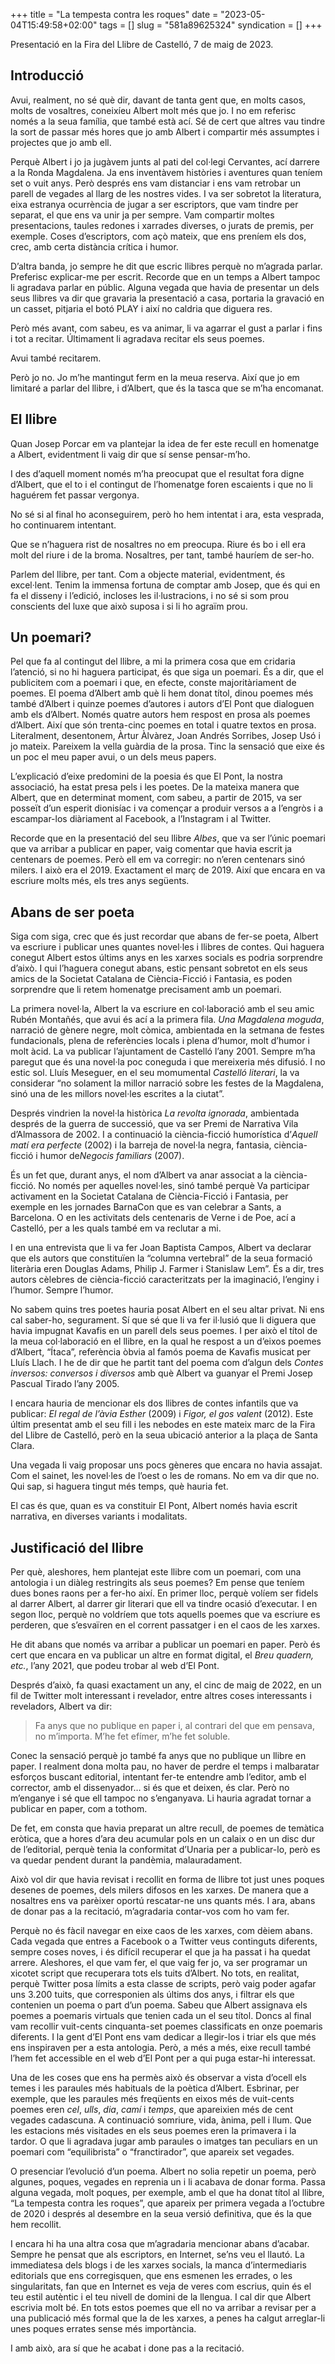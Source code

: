 +++
title = "La tempesta contra les roques"
date = "2023-05-04T15:49:58+02:00"
tags = []
slug = "581a89625324"
syndication = []
+++

Presentació en la Fira del Llibre de Castelló, 7 de maig de 2023.

## Introducció

Avui, realment, no sé què dir, davant de tanta gent que, en molts casos, molts de vosaltres, coneixíeu Albert molt més que jo. I no em referisc només a la seua família, que també està ací. Sé de cert que altres vau tindre la sort de passar més hores que jo amb Albert i compartir més assumptes i projectes que jo amb ell.

Perquè Albert i jo ja jugàvem junts al pati del col·legi Cervantes, ací darrere a la Ronda Magdalena. Ja ens inventàvem històries i aventures quan teníem set o vuit anys. Però després ens vam distanciar i ens vam retrobar un parell de vegades al llarg de les nostres vides. I va ser sobretot la literatura, eixa estranya ocurrència de jugar a ser escriptors, que vam tindre per separat, el que ens va unir ja per sempre. Vam compartir moltes presentacions, taules redones i xarrades diverses, o jurats de premis, per exemple. Coses d’escriptors, com açò mateix, que ens preníem els dos, crec, amb certa distància crítica i humor.

D’altra banda, jo sempre he dit que escric llibres perquè no m’agrada parlar. Preferisc explicar-me per escrit. Recorde que en un temps a Albert tampoc li agradava parlar en públic. Alguna vegada que havia de presentar un dels seus llibres va dir que gravaria la presentació a casa, portaria la gravació en un casset, pitjaria el botó PLAY i així no caldria que diguera res.

Però més avant, com sabeu, es va animar, li va agarrar el gust a parlar i fins i tot a recitar. Últimament li agradava recitar els seus poemes.

Avui també recitarem.

Però jo no. Jo m’he mantingut ferm en la meua reserva. Així que jo em limitaré a parlar del llibre, i d’Albert, que és la tasca que se m’ha encomanat.

## El llibre

Quan Josep Porcar em va plantejar la idea de fer este recull en homenatge a Albert, evidentment li vaig dir que sí sense pensar-m’ho.

I des d’aquell moment només m’ha preocupat que el resultat fora digne d’Albert, que el to i el contingut de l’homenatge foren escaients i que no li haguérem fet passar vergonya.

No sé si al final ho aconseguirem, però ho hem intentat i ara, esta vesprada, ho continuarem intentant.

Que se n’haguera rist de nosaltres no em preocupa. Riure és bo i ell era molt del riure i de la broma. Nosaltres, per tant, també hauríem de ser-ho.

Parlem del llibre, per tant. Com a objecte material, evidentment, és excel·lent. Tenim la immensa fortuna de comptar amb Josep, que és qui en fa el disseny i l’edició, incloses les il·lustracions, i no sé si som prou conscients del luxe que això suposa i si li ho agraïm prou.

## Un poemari?

Pel que fa al contingut del llibre, a mi la primera cosa que em cridaria l’atenció, si no hi haguera participat, és que siga un poemari. És a dir, que el publicitem com a poemari i que, en efecte, conste majoritàriament de poemes. El poema d’Albert amb què li hem donat títol, dinou poemes més també d’Albert i quinze poemes d’autores i autors d’El Pont que dialoguen amb els d’Albert. Només quatre autors hem respost en prosa als poemes d’Albert. Així que són trenta-cinc poemes en total i quatre textos en prosa. Literalment, desentonem, Àrtur Àlvàrez, Joan Andrés Sorribes, Josep Usó i jo mateix. Pareixem la vella guàrdia de la prosa. Tinc la sensació que eixe és un poc el meu paper avui, o un dels meus papers.

L’explicació d’eixe predomini de la poesia és que El Pont, la nostra associació, ha estat presa pels i les poetes. De la mateixa manera que Albert, que en determinat moment, com sabeu, a partir de 2015, va ser posseït d’un esperit dionisíac i va començar a produir versos a a l’engròs i a escampar-los diàriament al Facebook, a l’Instagram i al Twitter.

Recorde que en la presentació del seu llibre *Albes*, que va ser l’únic poemari que va arribar a publicar en paper, vaig comentar que havia escrit ja centenars de poemes. Però ell em va corregir: no n’eren centenars sinó milers. I això era el 2019. Exactament el març de 2019. Així que encara en va escriure molts més, els tres anys següents.

## Abans de ser poeta

Siga com siga, crec que és just recordar que abans de fer-se poeta, Albert va escriure i publicar unes quantes novel·les i llibres de contes. Qui haguera conegut Albert estos últims anys en les xarxes socials es podria sorprendre d’això. I qui l’haguera conegut abans, estic pensant sobretot en els seus amics de la Societat Catalana de Ciència-Ficció i Fantasia, es poden sorprendre que li retem homenatge precisament amb un poemari.

La primera novel·la, Albert la va escriure en col·laboració amb el seu amic Rubén Montañés, que avui és ací a la primera fila. *Una Magdalena moguda*, narració de gènere negre, molt còmica, ambientada en la setmana de festes fundacionals, plena de referències locals i plena d’humor, molt d’humor i molt àcid. La va publicar l’ajuntament de Castelló l’any 2001. Sempre m’ha paregut que és una novel·la poc coneguda i que mereixeria més difusió. I no estic sol. Lluís Meseguer, en el seu momumental *Castelló literari*, la va considerar “no solament la millor narració sobre les festes de la Magdalena, sinó una de les millors novel·les escrites a la ciutat”.

Després vindrien la novel·la històrica *La revolta ignorada*, ambientada després de la guerra de successió, que va ser Premi de Narrativa Vila d’Almassora de 2002. I a continuació la ciència-ficció humorística d’*Aquell matí era perfecte* (2002) i la barreja de novel·la negra, fantasia, ciència-ficció i humor de*Negocis familiars* (2007). 

És un fet que, durant anys, el nom d’Albert va anar associat a la ciència-ficció. No només per aquelles novel·les, sinó també perquè Va participar activament en la Societat Catalana de Ciència-Ficció i Fantasia, per exemple en les jornades BarnaCon que es van celebrar a Sants, a Barcelona. O en les activitats dels centenaris de Verne i de Poe, ací a Castelló, per a les quals també em va reclutar a mi.

I en una entrevista que li va fer Joan Baptista Campos, Albert va declarar que els autors que constituïen la “columna vertebral” de la seua formació literària eren Douglas Adams, Philip J. Farmer i Stanislaw Lem”. És a dir, tres autors cèlebres de ciència-ficció caracteritzats per la imaginació, l’enginy i l’humor. Sempre l’humor.

No sabem quins tres poetes hauria posat Albert en el seu altar privat. Ni ens cal saber-ho, segurament. Sí que sé que li va fer il·lusió que li diguera que havia impugnat Kavafis en un parell dels seus poemes. I per això el títol de la meua col·laboració en el llibre, en la qual he respost a un d’eixos poemes d’Albert, “Ítaca”, referència òbvia al famós poema de Kavafis musicat per Lluís Llach. I he de dir que he partit tant del poema com d’algun dels *Contes inversos: conversos i diversos* amb què Albert va guanyar el Premi Josep Pascual Tirado l’any 2005.

I encara hauria de mencionar els dos llibres de contes infantils que va publicar: *El regal de l’àvia Esther* (2009) i *Figor, el gos valent* (2012). Este últim presentat amb el seu fill i les nebodes en este mateix marc de la Fira del Llibre de Castelló, però en la seua ubicació anterior a la plaça de Santa Clara.

Una vegada li vaig proposar uns pocs gèneres que encara no havia assajat. Com el sainet, les novel·les de l’oest o les de romans. No em va dir que no. Qui sap, si haguera tingut més temps, què hauria fet.

El cas és que, quan es va constituir El Pont, Albert només havia escrit narrativa, en diverses variants i modalitats.


## Justificació del llibre

Per què, aleshores, hem plantejat este llibre com un poemari, com una antologia i un diàleg restringits als seus poemes? Em pense que teníem dues bones raons per a fer-ho així. En primer lloc, perquè volíem ser fidels al darrer Albert, al darrer gir literari que ell va tindre ocasió d’executar. I en segon lloc, perquè no voldríem que tots aquells poemes que va escriure es perderen, que s’esvaïren en el corrent passatger i en el caos de les xarxes.

He dit abans que només va arribar a publicar un poemari en paper. Però és cert que encara en va publicar un altre en format digital, el *Breu quadern, etc.*, l’any 2021, que podeu trobar al web d’El Pont.

Després d’això, fa quasi exactament un any, el cinc de maig de 2022, en un fil de Twitter molt interessant i revelador, entre altres coses interessants i reveladors, Albert va dir:

> Fa anys que no publique en paper i, al contrari del que em pensava, no m’importa. M’he fet efímer, m’he fet soluble.

Conec la sensació perquè jo també fa anys que no publique un llibre en paper. I realment dona molta pau, no haver de perdre el temps i malbaratar esforços buscant editorial, intentant fer-te entendre amb l’editor, amb el corrector, amb el dissenyador… si és que et deixen, és clar. Però no m’enganye i sé que ell tampoc no s’enganyava. Li hauria agradat tornar a publicar en paper, com a tothom.

De fet, em consta que havia preparat un altre recull, de poemes de temàtica eròtica, que a hores d’ara deu acumular pols en un calaix o en un disc dur de l’editorial, perquè tenia la conformitat d’Unaria per a publicar-lo, però es va quedar pendent durant la pandèmia, malauradament.

Això vol dir que havia revisat i recollit en forma de llibre tot just unes poques desenes de poemes, dels milers difosos en les xarxes. De manera que a nosaltres ens va parèixer oportú rescatar-ne uns quants més. I ara, abans de donar pas a la recitació, m’agradaria contar-vos com ho vam fer.

Perquè no és fàcil navegar en eixe caos de les xarxes, com dèiem abans. Cada vegada que entres a Facebook o a Twitter veus continguts diferents, sempre coses noves, i és difícil recuperar el que ja ha passat i ha quedat arrere. Aleshores, el que vam fer, el que vaig fer jo, va ser programar un xicotet script que recuperara tots els tuits d’Albert. No tots, en realitat, perquè Twitter posa límits a esta classe de scripts, però vaig poder agafar uns 3.200 tuits, que corresponien als últims dos anys, i filtrar els que contenien un poema o part d’un poema. Sabeu que Albert assignava els poemes a poemaris virtuals que tenien cada un el seu títol. Doncs al final vam recollir vuit-cents cinquanta-set poemes classificats en onze poemaris diferents. I la gent d’El Pont ens vam dedicar a llegir-los i triar els que més ens inspiraven per a esta antologia. Però, a més a més, eixe recull també l’hem fet accessible en el web d’El Pont per a qui puga estar-hi interessat.

Una de les coses que ens ha permès això és observar a vista d’ocell els temes i les paraules més habituals de la poètica d’Albert. Esbrinar, per exemple, que les paraules més freqüents en eixos més de vuit-cents poemes eren *cel*, *ulls*, *dia*, *camí* i *temps*, que apareixien més de cent vegades cadascuna. A continuació somriure, vida, ànima, pell i llum. Que les estacions més visitades en els seus poemes eren la primavera i la tardor. O que li agradava jugar amb paraules o imatges tan peculiars en un poemari com “equilibrista” o “franctirador”, que apareix set vegades.

O presenciar l’evolució d’un poema. Albert no solia repetir un poema, però algunes, poques, vegades en reprenia un i li acabava de donar forma. Passa alguna vegada, molt poques, per exemple, amb el que ha donat títol al llibre, “La tempesta contra les roques”, que apareix per primera vegada a l’octubre de 2020 i després al desembre en la seua versió definitiva, que és la que hem recollit.

I encara hi ha una altra cosa que m’agradaria mencionar abans d’acabar. Sempre he pensat que als escriptors, en Internet, se’ns veu el llautó. La immediatesa dels blogs i de les xarxes socials, la manca d’intermediaris editorials que ens corregisquen, que ens esmenen les errades, o les singularitats, fan que en Internet es veja de veres com escrius, quin és el teu estil autèntic i el teu nivell de domini de la llengua. I cal dir que Albert escrivia molt bé. En tots estos poemes que ell no va arribar a revisar per a una publicació més formal que la de les xarxes, a penes ha calgut arreglar-li unes poques errates sense més importància.

I amb això, ara sí que he acabat i done pas a la recitació.